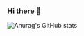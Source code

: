 ### Hi there 👋

![Anurag's GitHub stats](https://github-readme-stats.vercel.app/api?username=felipeosouz&show_icons=true&theme=radical)
 
<!--
- 🔭 I’m currently working on ...
- 🌱 I’m currently learning ...
- 👯 I’m looking to collaborate on ...
- 🤔 I’m looking for help with ...
- 💬 Ask me about ...
- 📫 How to reach me: ...
- 😄 Pronouns: ...
- ⚡ Fun fact: ...
-->
